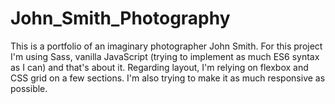 # John_Smith_Photography
This is a portfolio of an imaginary photographer John Smith. For this project I'm using Sass, vanilla JavaScript (trying to implement as much ES6 syntax as I can) and that's about it. Regarding layout, I'm relying on flexbox and CSS grid on a few sections. I'm also trying to make it as much responsive as possible. 
